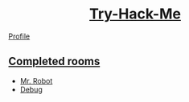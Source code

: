 <div align="center">
  <a href="https://tryhackme.com/p/iamsinner"><h1>Try-Hack-Me</h1></a>
</div>

<div align="left">

[Profile](https://tryhackme.com/p/iamsinner)

## [Completed rooms](https://github.com/rajeshmantri2711/Try-Hack-Me/tree/main/Rooms) 

- [Mr. Robot](https://github.com/rajeshmantri2711/Try-Hack-Me/tree/main/Rooms/Mr.robot)  
- [Debug](https://github.com/rajeshmantri2711/Try-Hack-Me/tree/main/Rooms/debug)

</div>
